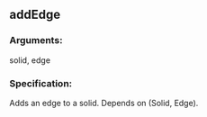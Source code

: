 ## addEdge
### Arguments: 
solid, edge
### Specification: 
Adds an edge to a solid. Depends on (Solid, Edge).
